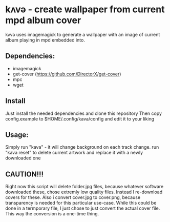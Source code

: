 # kʌvə - create wallpaper from current mpd album cover

kʌvə uses imagemagick to generate a wallpaper with an image of current album
playing in mpd embedded into.

## Dependencies:

* imagemagick
* get-cover (https://github.com/DirectorX/get-cover)
* mpc
* wget

## Install

Just install the needed dependencies and clone this repository
Then copy config.example to $HOME/.config/kava/config
and edit it to your liking

## Usage:

Simply run "kava" - it will change background on each track change.
run "kava reset" to delete current artwork and replace it with a newly downloaded one

## CAUTION!!!
Right now this script will delete folder.jpg files, because whatever
software downloaded these, chose extremly low quality files.
Instead I re-download covers for these.
Also i convert cover.jpg to cover.png, because transparency is needed for
this particular use-case.
While this could be done in a termporary file, I just chose to just convert
the actual cover file. This way the conversion is a one-time thing.
